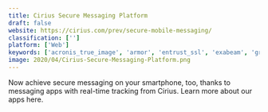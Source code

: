 ```yaml
---
title: Cirius Secure Messaging Platform
draft: false 
website: https://cirius.com/prev/secure-mobile-messaging/
classification: ['']
platform: ['Web']
keywords: ['acronis_true_image', 'armor', 'entrust_ssl', 'exabeam', 'gravityzone', 'kaspersky_endpoint_security', 'microsoft_exchange', 'mimecast_secure_email_gateway', 'norton_internet_security', 'openssh', 'sophos_endpoint_protection', 'symantec_data_loss_prevention', 'symantec_email_security.cloud', 'trend_micro_interscan_messaging_security', 'vipre', 'veeam_backup', 'virtru', 'webroot_secureanywhere', 'zetta_dataprotect', 'zix']
image: 2020/04/Cirius-Secure-Messaging-Platform.png
---
```

Now achieve secure messaging on your smartphone, too, thanks to messaging apps with real-time tracking from Cirius. Learn more about our apps here.